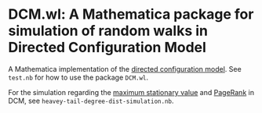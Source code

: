 # DCM.wl: A Mathematica package for simulation of random walks in Directed Configuration Model

A Mathematica implementation of the [directed configuration
model](https://en.wikipedia.org/wiki/Configuration_model#Directed_configuration_model). See
`test.nb` for how to use the package `DCM.wl`.

For the simulation regarding the [maximum stationary value](https://arxiv.org/abs/2010.07246) and
[PageRank](https://arxiv.org/abs/1905.04993) in DCM, see `heavey-tail-degree-dist-simulation.nb`.
